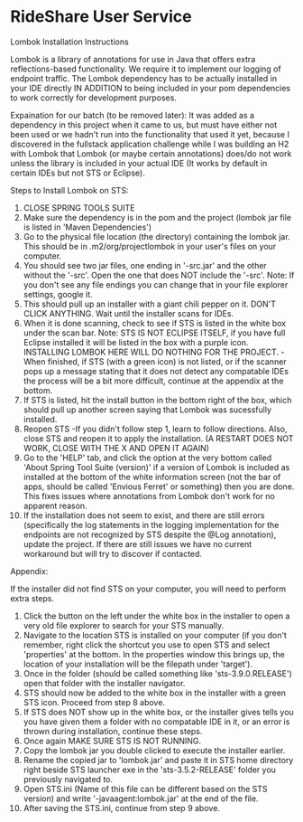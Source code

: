 # RideShare User Service

Lombok Installation Instructions

Lombok is a library of annotations for use in Java that offers extra reflections-based functionality. We
require it to implement our logging of endpoint traffic. The Lombok dependency has to be actually installed
in your IDE directly IN ADDITION to being included in your pom dependencies to work correctly for development
purposes.

Expaination for our batch (to be removed later): It was added as a dependency in this project when it came to us, but must have
either not been used or we hadn't run into the functionality that used it yet, because I discovered in the fullstack application
challenge while I was building an H2 with Lombok that Lombok (or maybe certain annotations) does/do not work unless the library is
included in your actual IDE (It works by default in certain IDEs but not STS or Eclipse).

Steps to Install Lombok on STS:
1. CLOSE SPRING TOOLS SUITE
2. Make sure the dependency is in the pom and the project (lombok jar file is listed in 'Maven Dependencies')
3. Go to the physical file location (the directory) containing the lombok jar. This should be in .m2/org/projectlombok
   in your user's files on your computer.
4. You should see two jar files, one ending in '-src.jar' and the other without the '-src'. Open the one that does NOT
   include the '-src'. Note: If you don't see any file endings you can change that in your file explorer settings, google it.
5. This should pull up an installer with a giant chili pepper on it. DON'T CLICK ANYTHING. Wait until the installer scans
   for IDEs.
6. When it is done scanning, check to see if STS is listed in the white box under the scan bar. Note: STS IS NOT ECLIPSE ITSELF,
   if you have full Eclipse installed it will be listed in the box with a purple icon. INSTALLING LOMBOK HERE WILL DO NOTHING FOR
   THE PROJECT.
   -When finished, if STS (with a green icon) is not listed, or if the scanner pops up a message stating that it does not detect any
   compatable IDEs the process will be a bit more difficult, continue at the appendix at the bottom.
8. If STS is listed, hit the install button in the bottom right of the box, which should pull up another screen saying that
   Lombok was sucessfully installed.
9. Reopen STS 
   -If you didn't follow step 1, learn to follow directions. Also, close STS and reopen it to apply the installation.
   (A RESTART DOES NOT WORK, CLOSE WITH THE X AND OPEN IT AGAIN)
10. Go to the 'HELP' tab, and click the option at the very bottom called 'About Spring Tool Suite (version)' if a version of
   Lombok is included as installed at the bottom of the white information screen (not the bar of apps, should be called 'Envious
   Ferret' or something) then you are done. This fixes issues where annotations from Lombok don't work for no apparent reason.
11. If the installation does not seem to exist, and there are still errors (specifically the log statements in the logging
    implementation for the endpoints are not recognized by STS despite the @Log annotation), update the project. If there are still
    issues we have no current workaround but will try to discover if contacted.

Appendix:

If the installer did not find STS on your computer, you will need to perform extra steps.

1. Click the button on the left under the white box in the installer to open a very old file explorer to search for your STS manually.
2. Navigate to the location STS is installed on your computer (if you don't remember, right click the shortcut you use to open STS and
   select 'properties' at the bottom. In the properties window this brings up, the location of your installation will be the filepath
   under 'target').
3. Once in the folder (should be called something like 'sts-3.9.0.RELEASE') open that folder with the installer navigator.
4. STS should now be added to the white box in the installer with a green STS icon. Proceed from step 8 above.
5. If STS does NOT show up in the white box, or the installer gives tells you you have given them a folder with no compatable
   IDE in it, or an error is thrown during installation, continue these steps.
6. Once again MAKE SURE STS IS NOT RUNNING.
7. Copy the lombok jar you double clicked to execute the installer earlier.
8. Rename the copied jar to 'lombok.jar' and paste it in STS home directory right beside STS launcher exe in the 'sts-3.5.2-RELEASE'
   folder you previously navigated to.
9. Open STS.ini (Name of this file can be different based on the STS version) and write '-javaagent:lombok.jar' at the end of the file.
10. After saving the STS.ini, continue from step 9 above.
